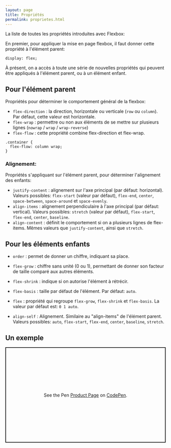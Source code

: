 ```yaml
---
layout: page
title: Propriétés
permalink: proprietes.html
---
```


La liste de toutes les propriétés introduites avec Flexbox:

En premier, pour appliquer la  mise en page flexbox, il faut donner cette propriété à l'élément parent:

```
display: flex;
```

À présent, on a accès à toute une série de nouvelles propriétés qui peuvent être appliqués à l'élément parent, ou à un élément enfant.

## Pour l'élément parent

Propriétés pour déterminer le comportement général de la flexbox:

* `flex-direction` : la direction, horizontale ou verticale (`row` ou `column`). Par défaut, cette valeur est horizontale.
* `flex-wrap` : permettre ou non aux éléments de se mettre sur plusieurs lignes (`nowrap` / `wrap` / `wrap-reverse`)
* `flex-flow` : cette propriété combine flex-direction et flex-wrap.

```
.container {
  flex-flow: column wrap;
}
```

### Alignement:

Propriétés s'appliquant sur l'élément parent, pour déterminer l'alignement des enfants:

* `justify-content` : alignement sur l'axe principal (par défaut: horizontal). Valeurs possibles: `flex-start` (valeur par défaut), `flex-end`, `center`, `space-between`, `space-around` et `space-evenly`.
* `align-items` : alignement perpendiculaire à l'axe principal (par défaut: vertical). Valeurs possibles: `stretch` (valeur par défaut), `flex-start`, `flex-end`, `center`, `baseline`.
* `align-content` : définit le comportement si on a plusieurs lignes de flex-items. Mêmes valeurs que `justify-content`, ainsi que `stretch`.

## Pour les éléments enfants

* `order` : permet de donner un chiffre, indiquant sa place.
* `flex-grow` : chiffre sans unité (0 ou 1), permettant de donner son facteur de taille comparé aux autres éléments.
* `flex-shrink` : indique si on autorise l'élément à rétrécir.
* `flex-basis` : taille par défaut de l'élément. Par défaut: `auto`.
* `flex` : propriété qui regroupe `flex-grow`, `flex-shrink` et `flex-basis`. La valeur par défaut est: `0 1 auto`.

* `align-self` : Alignement. Similaire au "align-items" de l'élément parent. Valeurs possibles: `auto`, `flex-start`, `flex-end`, `center`, `baseline`, `stretch`.

## Un exemple

<p class="codepen" data-height="300" data-default-tab="html,result" data-slug-hash="jOZxmyx" data-editable="true" data-user="eracom" style="height: 300px; box-sizing: border-box; display: flex; align-items: center; justify-content: center; border: 2px solid; margin: 1em 0; padding: 1em;">
  <span>See the Pen <a href="https://codepen.io/eracom/pen/jOZxmyx">
  Product Page</a> 
  on <a href="https://codepen.io">CodePen</a>.</span>
</p>
